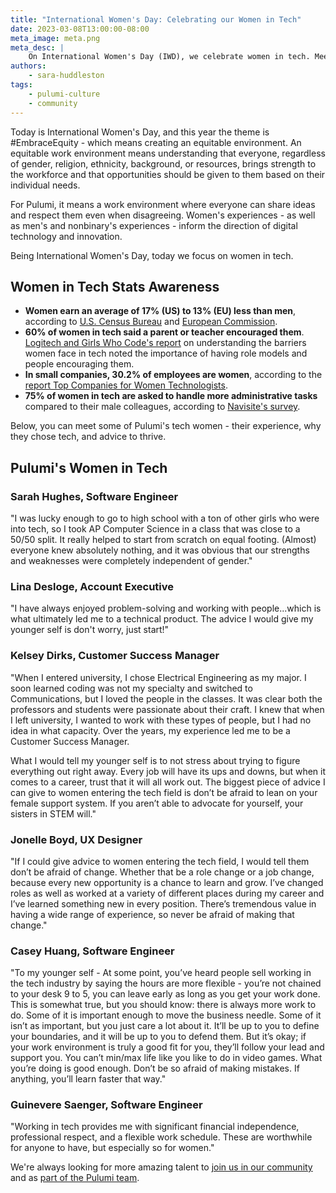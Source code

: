 ```yaml
---
title: "International Women's Day: Celebrating our Women in Tech"
date: 2023-03-08T13:00:00-08:00
meta_image: meta.png
meta_desc: |
    On International Women's Day (IWD), we celebrate women in tech. Meet some of Pulumi's tech women - their experience, why they chose tech, and advice to thrive.
authors:
    - sara-huddleston
tags:
    - pulumi-culture
    - community
---
```


Today is International Women's Day, and this year the theme is #EmbraceEquity - which means creating an equitable environment. An equitable work environment means understanding that everyone, regardless of gender, religion, ethnicity, background, or resources, brings strength to the workforce and that opportunities should be given to them based on their individual needs.

For Pulumi, it means a work environment where everyone can share ideas and respect them even when disagreeing. Women's experiences - as well as men's and nonbinary's experiences - inform the direction of digital technology and innovation.

Being International Women's Day, today we focus on women in tech.

## Women in Tech Stats Awareness

* **Women earn an average of 17% (US) to 13% (EU) less than men**, according to [U.S. Census Bureau](https://www.gao.gov/products/gao-23-106041) and [European Commission](https://commission.europa.eu/strategy-and-policy/policies/justice-and-fundamental-rights/gender-equality/equal-pay/gender-pay-gap-situation-eu_en).
* **60% of women in tech said a parent or teacher encouraged them**. [Logitech and Girls Who Code's report](https://www.logitech.com/en-us/mx/women-who-master.html#read-the-report) on understanding the barriers women face in tech noted the importance of having role models and people encouraging them.
* **In small companies, 30.2% of employees are women**, according to the [report Top Companies for Women Technologists](https://anitab.org/research-and-impact/top-companies/2020-results/).
* **75% of women in tech are asked to handle more administrative tasks** compared to their male colleagues, according to [Navisite's survey](https://www.navisite.com/wp-content/uploads/2022/04/Gender-Divide-in-Tech-Infographic.pdf).

Below, you can meet some of Pulumi's tech women - their experience, why they chose tech, and advice to thrive.

## Pulumi's Women in Tech

### Sarah Hughes, Software Engineer

"I was lucky enough to go to high school with a ton of other girls who were into tech, so I took AP Computer Science in a class that was close to a 50/50 split. It really helped to start from scratch on equal footing. (Almost) everyone knew absolutely nothing, and it was obvious that our strengths and weaknesses were completely independent of gender."

### Lina Desloge, Account Executive

"I have always enjoyed problem-solving and working with people...which is what ultimately led me to a technical product. The advice I would give my younger self is don't worry, just start!"

### Kelsey Dirks, Customer Success Manager

"When I entered university, I chose Electrical Engineering as my major. I soon learned coding was not my specialty and switched to Communications, but I loved the people in the classes. It was clear both the professors and students were passionate about their craft. I knew that when I left university, I wanted to work with these types of people, but I had no idea in what capacity. Over the years, my experience led me to be a Customer Success Manager.

What I would tell my younger self is to not stress about trying to figure everything out right away. Every job will have its ups and downs, but when it comes to a career, trust that it will all work out. The biggest piece of advice I can give to women entering the tech field is don’t be afraid to lean on your female support system. If you aren’t able to advocate for yourself, your sisters in STEM will."

### Jonelle Boyd, UX Designer

"If I could give advice to women entering the tech field, I would tell them don’t be afraid of change. Whether that be a role change or a job change, because every new opportunity is  a chance to learn and grow. I’ve changed roles as well as worked at a variety of different places during my career and I’ve learned something new in every position. There’s tremendous value in having a wide range of experience, so never be afraid of making that change."

### Casey Huang, Software Engineer

"To my younger self - At some point, you’ve heard people sell working in the tech industry by saying the hours are more flexible - you’re not chained to your desk 9 to 5, you can leave early as long as you get your work done. This is somewhat true, but you should know: there is always more work to do. Some of it is important enough to move the business needle. Some of it isn’t as important, but you just care a lot about it. It’ll be up to you to define your boundaries, and it will be up to you to defend them. But it’s okay; if your work environment is truly a good fit for you, they’ll follow your lead and support you. You can’t min/max life like you like to do in video games. What you’re doing is good enough. Don’t be so afraid of making mistakes. If anything, you’ll learn faster that way."

### Guinevere Saenger, Software Engineer

"Working in tech provides me with significant financial independence, professional respect, and a flexible work schedule. These are worthwhile for anyone to have, but especially so for women."

We're always looking for more amazing talent to [join us in our community](/community) and as [part of the Pulumi team](/careers).
